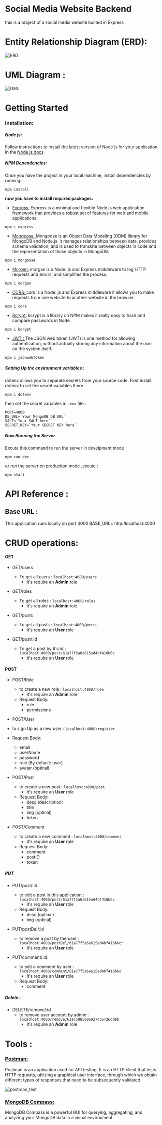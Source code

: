 # Social Media Website Backend

this is a project of a social media website builted in Express

# Entity Relationship Diagram (ERD):

![ERD](./images/erd.png)

# UML Diagram :

![UML](./images/uml.png)


# Getting Started

### Installation:

##### Node js:

Follow instructions to install the latest version of Node js for your application in the [Node js docs](https://nodejs.org/en/)

##### NPM Dependencies:

Once you have the project in your local machine, install dependencies by running:

```
npm install
```

**now you have to install required packages:**

- [Express:](https://expressjs.com/en/starter/installing.html)
  Express is a minimal and flexible Node.js web application framework that provides a robust set of features for web and mobile applications.

```
npm i express

```

- [Mongoose: ](https://docs.mongodb.com/manual/installation/) Mongoose is an Object Data Modeling (ODM) library for MongoDB and Node.js. It manages relationships between data, provides schema validation, and is used to translate between objects in code and the representation of those objects in MongoDB.

```
npm i mongoose
```

- [Morgan:](https://www.npmjs.com/package/morgan) morgan is a Node. js and Express middleware to log HTTP requests and errors, and simplifies the process.

```
npm i morgan
```

- [CORS: ](https://www.npmjs.com/package/cors) cors is a Node. js and Express middleware it allows you to make requests from one website to another website in the browser.

```
npm i cors
```

- [Bcrypt:](https://www.npmjs.com/package/bcrypt)
  bcrypt is a library on NPM makes it really easy to hash and compare passwords in Node.

```
npm i bcrypt
```

- [JWT : ](https://www.npmjs.com/search?q=jwt) The JSON web token (JWT) is one method for allowing authentication, without actually storing any information about the user on the system itself.

```
npm i jsonwebtoken
```

##### Setting Up the environment variables :

dotenv allows you to separate secrets from your source code.
First install dotenv to set the secret variables there

```
npm i dotenv
```

then set the secret variables in `.env` file :

```
PORT=4000
DB_URL=`Your MongoDB DB URL`
SALT=`Your SALT here`
SECRET_KEY=`Your SECRET KEY here`
```

##### Now Running the Server

Excute this command to run the server in develpment mode

```
npm run dev
```

or run the server on production mode ,excute :

```
npm start
```

# API Reference :

## Base URL :

This application runs locally on port 4000
BASE_URL= http:/localhost:4000

# CRUD operations:

#### GET

- GET/users

  - To get all users :
    `localhost:4000/users`
    - it's require an **Admin** role

- GET/roles

  - To get all roles :
    `localhost:4000/roles`
    - it's require an **Admin** role

- GET/posts

  - To get all posts :
    `localhost:4000/posts`
    - it's require an **User** role

- GET/post/:id

  - To get a post by it's id :
    `localhost:4000/post/61a77f5a6a615ed4bf416b6c`
    - it's require an **User** role

#### POST

- POST/Role

  - to create a new role :
    `localhost:4000/role`
    - it's require an **Admin** role
  - Request Body:
    - role
    - permissions

- POST/User

- to sign Up as a new user :
  `localhost:4000/register`
- Request Body:

  - email
  - userName
  - password
  - role (By default: user)
  - avatar (optinal)

- POST/Post

  - to create a new post :
    `localhost:4000/post`
    - it's require an **User** role
  - Request Body:
    - desc (description)
    - title
    - img (optinal)
    - token

- POST/Comment

  - to create a new comment :
    `localhost:4000/comment`
    - it's require an **User** role
  - Request Body:
    - comment
    - postID
    - token

##### PUT

- PUT/post/:id

  - to edit a post in this application :
    `localhost:4000/post/61a77f5a6a615ed4bf416b6c`
    - it's require an **User** role
  - Request Body:
    - desc (optinal)
    - img (optinal)

- PUT/postDel/:id

  - to remove a post by the user :
    `localhost:4000/postDel/61a77f5a6a615ed4bf416b6c"`
    - it's require an **User** role

- PUT/comment/:id

  - to edit a comment by user :
    `localhost:4000/comment/61a77f5a6a615ed4bf416b6c`
    - it's require an **User** role
  - Request Body:
    - comment

##### Delete :

- DELETE/remove/:id
  - to remove user account by admin :
    `localhost:4000/remove/61a75885006027455726dd8b`
    - it's require an **Admin** role

# Tools :

###  [Postman: ](https://www.postman.com/downloads/)

Postman is an application used for API testing. It is an HTTP client that tests HTTP requests, utilizing a graphical user interface, through which we obtain different types of responses that need to be subsequently validated.

![postman_test](./images/postman.png)

###  [MongoDB Compass:](https://docs.mongodb.com/manual/installation/)

MongoDB Compass is a powerful GUI for querying, aggregating, and analyzing your MongoDB data in a visual environment.
